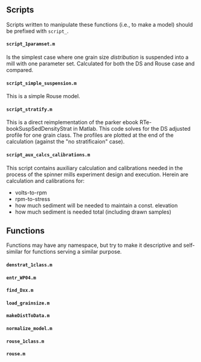 ## Scripts
Scripts written to manipulate these functions (i.e., to make a model) should be prefixed with `script_`.

#### `script_1paramset.m`
Is the simplest case where one grain size _distribution_ is suspended into a mill with one parameter set.
Calculated for both the DS and Rouse case and compared.


#### `script_simple_suspension.m`
This is a simple Rouse model.

#### `script_stratify.m`
This is a direct reimplementation of the parker ebook RTe-bookSuspSedDensityStrat in Matlab.
This code solves for the DS adjusted profile for one grain class.
The profiles are plotted at the end of the calculation (against the "no stratificaion" case).


#### `script_aux_calcs_calibrations.m`
This script contains auxiliary calculation and calibrations needed in the process of the spinner mills experiment design and execution.
Herein are calculation and calibrations for:
* volts-to-rpm
* rpm-to-stress
* how much sediment will be needed to maintain a const. elevation
* how much sediment is needed total (including drawn samples)



## Functions
Functions may have any namespace, but try to make it descriptive and self-similar for functions serving a similar purpose.

#### `denstrat_1class.m`


#### `entr_WP04.m`


#### `find_Dxx.m`


#### `load_grainsize.m`


#### `makeDistToData.m`


#### `normalize_model.m`


#### `rouse_1class.m`


#### `rouse.m`


